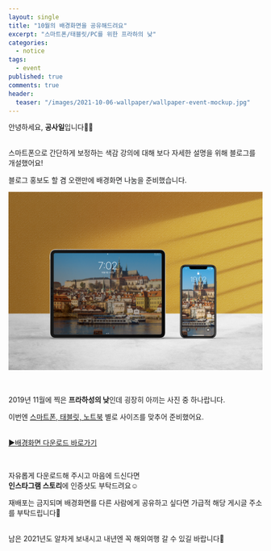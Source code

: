 ```yaml
---
layout: single
title: "10월의 배경화면을 공유해드려요"
excerpt: "스마트폰/태블릿/PC를 위한 프라하의 낮"
categories:
  - notice
tags:
  - event
published: true
comments: true
header:
  teaser: "/images/2021-10-06-wallpaper/wallpaper-event-mockup.jpg"
---
```


안녕하세요, **공사일**입니다🙋‍♂️ <br><br>

스마트폰으로 간단하게 보정하는 색감 강의에 대해 보다 자세한 설명을 위해 블로그를 개설했어요!<br>

블로그 홍보도 할 겸 오랜만에 배경화면 나눔을 준비했습니다.<br>

![wallpaper-event-mockup](/images/2021-10-06-wallpaper/wallpaper-event-mockup.jpg)







<br>

2019년 11월에 찍은 **프라하성의 낮**인데 굉장히 아끼는 사진 중 하나랍니다.<br>

이번엔 <u>스마트폰, 태블릿, 노트북</u> 별로 사이즈를 맞추어 준비했어요.<br><br>

[▶️배경화면 다운로드 바로가기](https://bit.ly/3lcQmek)

<br>

자유롭게 다운로드해 주시고 마음에 드신다면 <br>**인스타그램 스토리**에 인증샷도 부탁드려요☺️<br>

재배포는 금지되며 배경화면를 다른 사람에게 공유하고 싶다면 가급적 해당 게시글 주소를 부탁드립니다🙏<br><br>

남은 2021년도 알차게 보내시고 내년엔 꼭 해외여행 갈 수 있길 바랍니다🥰<br>